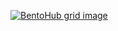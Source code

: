 [![BentoHub grid image](https://cloud.appwrite.io/v1/storage/buckets/667d390e003b1971a8be/files/6743d357003565286812/preview?project=667d35ca0017fb21fc6c)](https://t.ly/gutierrez)

<!--
**thalygutierrez/thalygutierrez** is a ✨ _special_ ✨ repository because its `README.md` (this file) appears on your GitHub profile.

Here are some ideas to get you started:

- 🔭 I’m currently working on ...
- 🌱 I’m currently learning ...
- 👯 I’m looking to collaborate on ...
- 🤔 I’m looking for help with ...
- 💬 Ask me about ...
- 📫 How to reach me: ...
- 😄 Pronouns: ...
- ⚡ Fun fact: ...
-->
